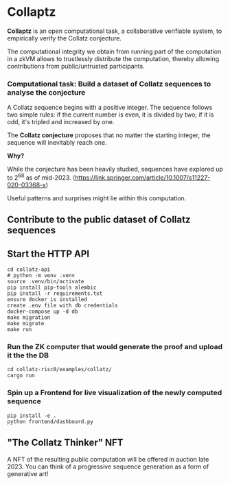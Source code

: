 # Collaptz

**Collaptz** is an open computational task, a collaborative verifiable system, to empirically verify the Collatz conjecture.

The computational integrity we obtain from running part of the computation in a zkVM allows to trustlessly distribute the computation, thereby allowing contributions from public/untrusted participants.


### Computational task: Build a dataset of Collatz sequences to analyse the conjecture

A Collatz sequence begins with a positive integer. The sequence follows two simple rules: if the current number is even, it is divided by two; if it is odd, it's tripled and increased by one.

The **Collatz conjecture** proposes that no matter the starting integer, the sequence will inevitably reach one.

**Why?**

While the conjecture has been heavily studied, sequences have explored up to $2^{68}$ as of mid-2023. (https://link.springer.com/article/10.1007/s11227-020-03368-x)

Useful patterns and surprises might lie within this computation.


## Contribute to the public dataset of Collatz sequences

## Start the HTTP API

```shell
cd collatz-api
# python -m venv .venv
source .venv/bin/activate
pip install pip-tools alembic
pip install -r requirements.txt 
ensure docker is installed
create .env file with db credentials
docker-compose up -d db
make migration
make migrate
make run
```

### Run the ZK computer that would generate the proof and upload it the the DB

```shell
cd collatz-risc0/examples/collatz/
cargo run
```

### Spin up a Frontend for live visualization of the newly computed sequence
```shell
pip install -e . 
python frontend/dashboard.py
```


## "The Collatz Thinker" NFT
A NFT of the resulting public computation will be offered in auction late 2023.
You can think of a progressive sequence generation as a form of generative art!
